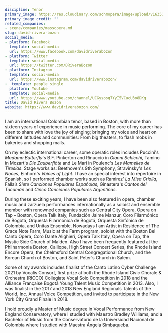 ```yaml
---
discipline: Tenor
primary_image: https://res.cloudinary.com/schmopera/image/upload/v1635100287/media/2021/10/David-Rivera-Bozon_ummcz9.jpg
primary_image_credit: ""
related_companies:
- scene/companies/massopera.md
slug: david-rivera-bozon
social_media:
- platform: Facebook
  template: social-media
  url: https://www.facebook.com/davidriverabozon
- platform: Twitter
  template: social-media
  url: https://twitter.com/DRiveraBozon
- platform: Instagram
  template: social-media
  url: https://www.instagram.com/davidriverabozon/
- _template: people_single
  platform: Youtube
  template: social-media
  url: https://www.youtube.com/channel/UCGysosq7YyI5VCucU3o8DKg
title: David Rivera Bozón
website: https://www.davidriverabozon.com/
---
```

I am an international Colombian tenor, based in Boston, with more than sixteen years of experience in music performing. The core of my career has been to share with love the joy of singing; bringing my voice and heart on different latitudes and communities: From big theaters, to flash mobs in bakeries and shopping malls.

On my eclectic international career, some operatic roles includes Puccini's _Madama Butterfly_'s B.F. Pinkerton and Rinuccio in _Gianni Schicchi_, Tamino in Mozart's _Die Zauberflöte_ and Le Mari in Poulenc's _Les Mamelles de Tiresias_. Stage works as: Beethoven's 9th Symphony, Stravinsky's _Les Noces_, Einhorn's _Voices of Light_. I have an special interest into repertoire in Spanish, so I performed chamber works such as Ramirez’ _La Misa Criolla_, Falla’s _Siete Canciones Populares Españolas_, Ginastera's _Cantos del Tucumán_ and _Cinco Canciones Populares Argentinas_.

During these exciting years, I have been also featured in opera, chamber music and zarzuela performances internationally as a soloist and ensemble member with renowned companies such as Central City Opera, Opera on Tap – Boston, Opera Talk Italy, Fundación Jaime Manzur, Coro Filarmónico de Bogotá, Orquesta Filarmónica de Bogotá, Orquesta Sinfónica de Colombia, and Unitas Ensemble. Nowadays I am Artist in Residence of The Grace Note Farm, Music at the Farm program, soloist with the Boston Bel Canto Opera, Coro Dante Alighieri, Opera Talk Italy, Opera on Tap, the Mystic Side Church of Malden. Also I have been frequently featured at the Philharmonia Boston, Calliope, High Street Concert Series, the Rhode Island Encore Opera, the Chelmsford Central Congregational Church, and the Korean Church of Boston, and Saint Peter´s Church in Salem.

Some of my awards includes finalist of the Canto Latino Cyber Challenge 2021 by Vocalis Consort, first prize at both the Rhode Island Civic Chorale & Orchestra (RICCO) Collegiate Vocal Solo Competition in 2018 and the Alliance Française Bogotá Young Talent Music Competition in 2013. Also, I was finalist in the 2017 and 2018 New England Regionals Talents of the World, Inc. Annual Voice Competition, and invited to participate in the New York City Grand Finale in 2018.

I hold proudly a Master of Music degree in Vocal Performance from New England Conservatory, where I studied with Maestro Bradley Williams, and a Bachelor of Music from the Conservatorio de la Universidad Nacional de Colombia where I studied with Maestra Ángela Simbaqueba.